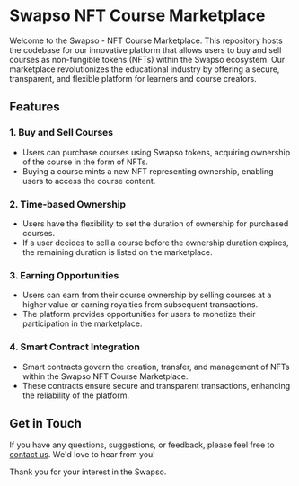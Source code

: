 # Swapso NFT Course Marketplace

Welcome to the Swapso - NFT Course Marketplace. This repository hosts the codebase for our innovative platform that allows users to buy and sell courses as non-fungible tokens (NFTs) within the Swapso ecosystem. Our marketplace revolutionizes the educational industry by offering a secure, transparent, and flexible platform for learners and course creators.

## Features

### 1. Buy and Sell Courses
- Users can purchase courses using Swapso tokens, acquiring ownership of the course in the form of NFTs.
- Buying a course mints a new NFT representing ownership, enabling users to access the course content.

### 2. Time-based Ownership
- Users have the flexibility to set the duration of ownership for purchased courses.
- If a user decides to sell a course before the ownership duration expires, the remaining duration is listed on the marketplace.

### 3. Earning Opportunities
- Users can earn from their course ownership by selling courses at a higher value or earning royalties from subsequent transactions.
- The platform provides opportunities for users to monetize their participation in the marketplace.

### 4. Smart Contract Integration
- Smart contracts govern the creation, transfer, and management of NFTs within the Swapso NFT Course Marketplace.
- These contracts ensure secure and transparent transactions, enhancing the reliability of the platform.

## Get in Touch

If you have any questions, suggestions, or feedback, please feel free to [contact us](mailto:karan.theblockchainhive@gmail.com ). We'd love to hear from you!

Thank you for your interest in the Swapso.
